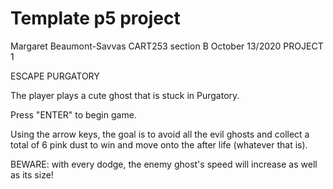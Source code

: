 # Template p5 project

Margaret Beaumont-Savvas
CART253 section B
October 13/2020
PROJECT 1


ESCAPE PURGATORY

The player plays a cute ghost that is stuck in Purgatory.

Press "ENTER" to begin game.

Using the arrow keys, the goal is to avoid all the evil ghosts and collect a total of 6 pink dust to win and move onto the after life (whatever that is).

BEWARE: with every dodge, the enemy ghost's speed will increase as well as its size!
